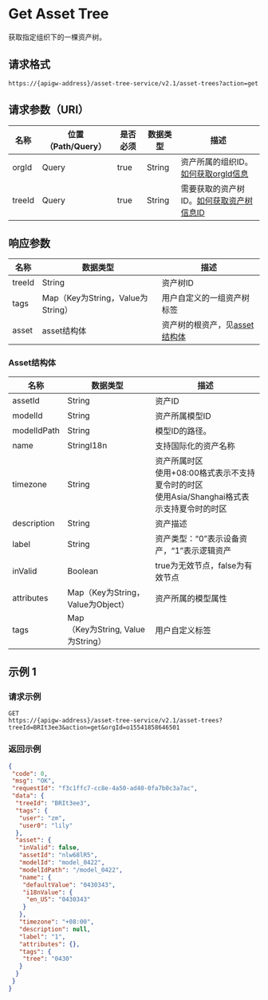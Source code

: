 # Get Asset Tree

获取指定组织下的一棵资产树。

## 请求格式

```
https://{apigw-address}/asset-tree-service/v2.1/asset-trees?action=get
```

## 请求参数（URI）

| 名称          | 位置（Path/Query） | 是否必须 | 数据类型 | 描述      |
|---------------|------------------|----------|-----------|--------------|
| orgId         | Query            | true     | String    | 资产所属的组织ID。[如何获取orgId信息](/docs/api/zh_CN/latest/api_faqs#id-orgid-orgid)                |
| treeId        | Query            | true    | String    | 需要获取的资产树ID。[如何获取资产树信息ID](/docs/api/zh_CN/latest/api_faqs#id)        |


## 响应参数

| 名称| 数据类型 | 描述         |
|-------------|-----------------------------------|-----------------------------|
| treeId| String                            | 资产树ID                    |
| tags| Map（Key为String，Value为String） | 用户自定义的一组资产树标签  |
| asset| asset结构体                   | 资产树的根资产，见[asset结构体](/docs/api/zh_CN/latest/asset_tree/get_asset_tree.html#asset-assetstruc)              |

### Asset结构体<assetstruc>

| 名称  |  数据类型      | 描述               |
|-------|-------|---------------------------|
| assetId |  String | 资产ID|
|modelId|String|资产所属模型ID|
|modelIdPath|String|模型ID的路径。|
| name | StringI18n |支持国际化的资产名称|
|timezone  |  String  |资产所属时区<br>使用+08:00格式表示不支持夏令时的时区<br>使用Asia/Shanghai格式表示支持夏令时的时区|
| description | String | 资产描述|
| label  | String | 资产类型：“0”表示设备资产，“1”表示逻辑资产|
| inValid  | Boolean | true为无效节点，false为有效节点|
|attributes   |Map（Key为String，Value为Object）  |资产所属的模型属性|
|tags|Map<br>（Key为String, Value为String）|用户自定义标签|



## 示例 1

### 请求示例

```
GET
https://{apigw-address}/asset-tree-service/v2.1/asset-trees?treeId=BRIt3ee3&action=get&orgId=o15541858646501
```

### 返回示例

```json
{
 "code": 0,
 "msg": "OK",
 "requestId": "f3c1ffc7-cc8e-4a50-ad40-0fa7b0c3a7ac",
 "data": {
  "treeId": "BRIt3ee3",
  "tags": {
   "user": "zm",
   "user0": "lily"
  },
  "asset": {
   "inValid": false,
   "assetId": "nlw68lR5",
   "modelId": "model_0422",
   "modelIdPath": "/model_0422",
   "name": {
    "defaultValue": "0430343",
    "i18nValue": {
     "en_US": "0430343"
    }
   },
   "timezone": "+08:00",
   "description": null,
   "label": "1",
   "attributes": {},
   "tags": {
    "tree": "0430"
   }
  }
 }
}
```

